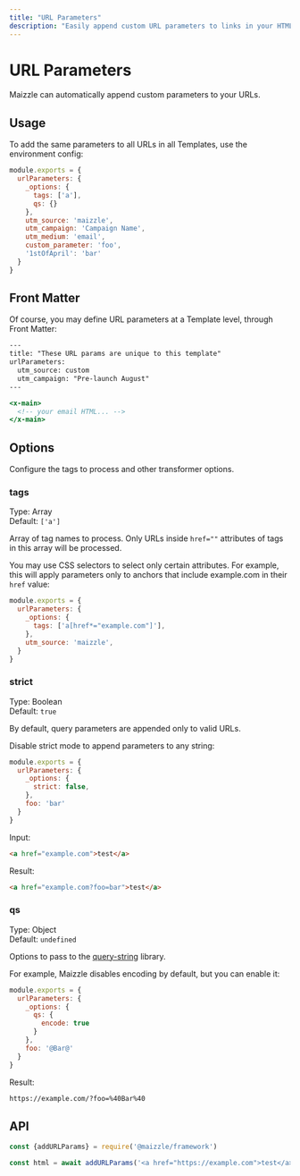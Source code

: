 ```yaml
---
title: "URL Parameters"
description: "Easily append custom URL parameters to links in your HTML email template"
---
```


# URL Parameters

Maizzle can automatically append custom parameters to your URLs.

## Usage

To add the same parameters to all URLs in all Templates, use the environment config:

```js [config.js]
module.exports = {
  urlParameters: {
    _options: {
      tags: ['a'],
      qs: {}
    },
    utm_source: 'maizzle',
    utm_campaign: 'Campaign Name',
    utm_medium: 'email',
    custom_parameter: 'foo',
    '1stOfApril': 'bar'
  }
}
```

## Front Matter

Of course, you may define URL parameters at a Template level, through Front Matter:

```hbs [src/templates/example.html]
---
title: "These URL params are unique to this template"
urlParameters:
  utm_source: custom
  utm_campaign: "Pre-launch August"
---

<x-main>
  <!-- your email HTML... -->
</x-main>
```

## Options

Configure the tags to process and other transformer options.

### tags

Type: Array\
Default: `['a']`

Array of tag names to process. Only URLs inside `href=""` attributes of tags in this array will be processed.

You may use CSS selectors to select only certain attributes. For example, this will apply parameters only to anchors that include example.com in their `href` value:

```js [config.js]
module.exports = {
  urlParameters: {
    _options: {
      tags: ['a[href*="example.com"]'],
    },
    utm_source: 'maizzle',
  }
}
```

### strict

Type: Boolean\
Default: `true`

By default, query parameters are appended only to valid URLs.

Disable strict mode to append parameters to any string:

```js [config.js]
module.exports = {
  urlParameters: {
    _options: {
      strict: false,
    },
    foo: 'bar'
  }
}
```

Input:

```html
<a href="example.com">test</a>
```

Result:

```html
<a href="example.com?foo=bar">test</a>
```

### qs

Type: Object\
Default: `undefined`

Options to pass to the [query-string](https://github.com/sindresorhus/query-string#stringifyobject-options) library.

For example, Maizzle disables encoding by default, but you can enable it:

```js [config.js]
module.exports = {
  urlParameters: {
    _options: {
      qs: {
        encode: true
      }
    },
    foo: '@Bar@'
  }
}
```

Result:

```html
https://example.com/?foo=%40Bar%40
```

## API

```js [app.js]
const {addURLParams} = require('@maizzle/framework')

const html = await addURLParams('<a href="https://example.com">test</a>', {utm_source: 'maizzle'})
```
